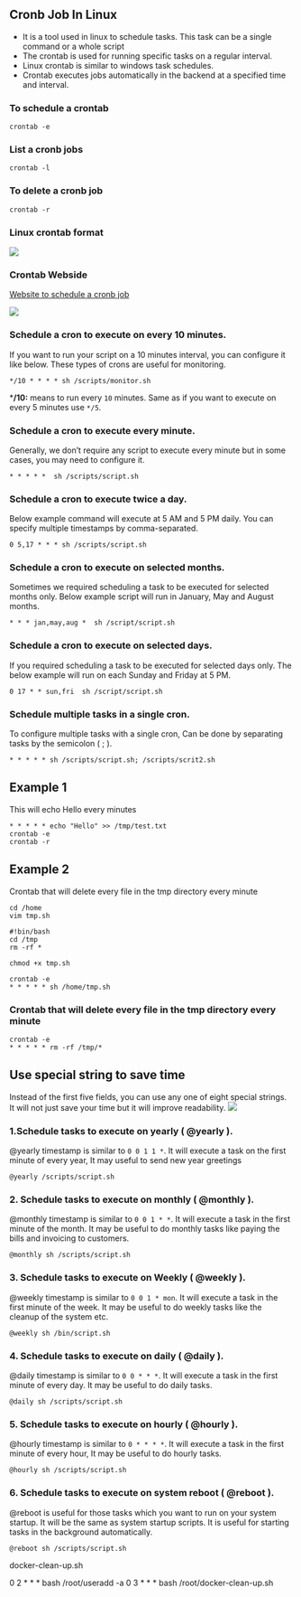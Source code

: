 ## Cronb Job In Linux
- It is a tool used in linux to schedule tasks. This task can be a single command or a whole script
- The crontab is used for running specific tasks on a regular interval. 
- Linux crontab is similar to windows task schedules. 
- Crontab executes jobs automatically in the backend at a specified time and interval.

### To schedule a crontab 
```
crontab -e 
```

### List a cronb jobs
```
crontab -l
```

### To delete a cronb job
```
crontab -r
```

### Linux crontab format
![](/images/cront1.JPG)

### Crontab Webside
[Website to schedule a cronb job](https://crontab.guru/)

![](/images/cront3.JPG)

### Schedule a cron to execute on every 10 minutes.
If you want to run your script on a 10 minutes interval, you can configure it like below. These types of crons are useful for monitoring.
```
*/10 * * * * sh /scripts/monitor.sh
```

***/10:** means to run every `10` minutes. Same as if you want to execute on every 5 minutes use `*/5`.

### Schedule a cron to execute every minute.
Generally, we don’t require any script to execute every minute but in some cases, you may need to configure it.
```
* * * * *  sh /scripts/script.sh
```

### Schedule a cron to execute twice a day.
Below example command will execute at 5 AM and 5 PM daily. You can specify multiple timestamps by comma-separated.
```
0 5,17 * * * sh /scripts/script.sh
```

### Schedule a cron to execute on selected months.
Sometimes we required scheduling a task to be executed for selected months only. Below example script will run in January, May and August months.
```
* * * jan,may,aug *  sh /script/script.sh
```

### Schedule a cron to execute on selected days.
If you required scheduling a task to be executed for selected days only. The below example will run on each Sunday and Friday at 5 PM.
```
0 17 * * sun,fri  sh /script/script.sh
```

### Schedule multiple tasks in a single cron.
To configure multiple tasks with a single cron, Can be done by separating tasks by the semicolon ( ; ).
```
* * * * * sh /scripts/script.sh; /scripts/scrit2.sh
```
## Example 1
This will echo Hello every minutes
```
* * * * * echo "Hello" >> /tmp/test.txt
crontab -e
crontab -r
```

## Example 2
Crontab that will delete every file in the tmp directory every minute

```
cd /home
vim tmp.sh
```

```
#!bin/bash
cd /tmp
rm -rf *
```
```
chmod +x tmp.sh
```
```
crontab -e
* * * * * sh /home/tmp.sh
```

### Crontab that will delete every file in the tmp directory every minute
```
crontab -e
* * * * * rm -rf /tmp/*
```

## Use special string to save time
Instead of the first five fields, you can use any one of eight special strings. It will not just save your time but it will improve readability.
![](/images/cront2.JPG)

### 1.Schedule tasks to execute on yearly ( @yearly ).
@yearly timestamp is similar to `0 0 1 1 *`. It will execute a task on the first minute of every year, It may useful to send new year greetings 
```
@yearly /scripts/script.sh
```
### 2. Schedule tasks to execute on monthly ( @monthly ).
@monthly timestamp is similar to `0 0 1 * *`. It will execute a task in the first minute of the month. It may be useful to do monthly tasks like paying the bills and invoicing to customers.
```
@monthly sh /scripts/script.sh
```

### 3. Schedule tasks to execute on Weekly ( @weekly ).
@weekly timestamp is similar to `0 0 1 * mon`. It will execute a task in the first minute of the week. It may be useful to do weekly tasks like the cleanup of the system etc.
```
@weekly sh /bin/script.sh
```

### 4. Schedule tasks to execute on daily ( @daily ).
@daily timestamp is similar to `0 0 * * *`. It will execute a task in the first minute of every day. It may be useful to do daily tasks.
```
@daily sh /scripts/script.sh
```

### 5. Schedule tasks to execute on hourly ( @hourly ).
@hourly timestamp is similar to `0 * * * *`. It will execute a task in the first minute of every hour, It may be useful to do hourly tasks.
```
@hourly sh /scripts/script.sh
```

### 6. Schedule tasks to execute on system reboot ( @reboot ).
@reboot is useful for those tasks which you want to run on your system startup. It will be the same as system startup scripts. It is useful for starting tasks in the background automatically.
```
@reboot sh /scripts/script.sh
```
docker-clean-up.sh

0 2 * * * bash /root/useradd -a
0 3 * * * bash /root/docker-clean-up.sh